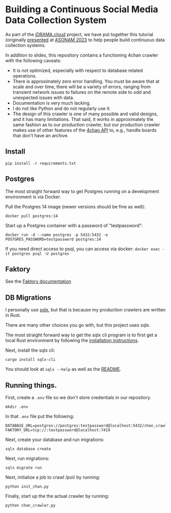 # Building a Continuous Social Media Data Collection System

As part of the [iDRAMA.cloud](https://idrama.cloud) project, we have put together this tutorial (originally [presented](https://asonam.cpsc.ucalgary.ca/2023/2023_asonam_program.pdf) at [ASONAM 2023](https://asonam.cpsc.ucalgary.ca/2023/) to help people build continuous data collection systems.

In addition to slides, this repository contains a functioning 4chan crawler with the following caveats:

* It is not optimized, especially with respect to database related operations.
* There is approximately zero error handling. You must be aware that at scale and over time, there will be a variety of errors, ranging from transient network issues to failures on the remote side to odd and unexpected issues with data.
* Documentation is very much lacking.
* I do not like Python and do not regularly use it.
* The design of this crawler is one of many possible and valid designs, and it has many limitations. That said, it works in approximately the same fashion as to our production crawler, but our production crawler makes use of other features of the [4chan API](https://github.com/4chan/4chan-API) to, e.g., handle boards that don't have an archive.

## Install

`pip install -r requirements.txt`

## Postgres

The most straight forward way to get Postgres running on a development environment is via Docker.

Pull the Postgres 14 image (newer versions should be fine as well):

`docker pull postgres:14`


Start up a Postgres container with a password of "testpassword":

`docker run -d --name postgres -p 5432:5432 -e POSTGRES_PASSWORD=testpassword postgres:14`

If you need direct access to psql, you can access via docker:
`docker exec -it postgres psql -U postgres`

## Faktory

See the [Faktory documentation](https://github.com/contribsys/faktory/wiki/Installation#docker)

## DB Migrations

I personally use [sqlx](https://github.com/launchbadge/sqlx), but that is because my production crawlers are written in Rust.

There are many other choices you go with, but this project uses sqlx.

The most straight forward way to get the sqlx cli program is to first get a local Rust environment by following the [installation instructions](https://www.rust-lang.org/learn/get-started).

Next, install the sqlx cli:

`cargo install sqlx-cli`

You should look at `sqlx --help` as well as the [README](https://github.com/launchbadge/sqlx/tree/main/sqlx-cli).

## Running things.

First, create a `.env` file so we don't store credentials in our repository.

`mkdir .env`

In that `.env` file put the following:

```
DATABASE_URL=postgres://postgres:testpassword@localhost:5432/chan_crawler
FAKTORY_URL=tcp://:testpassword@localhost:7419
```

Next, create your database and run migrations:

`sqlx database create`

Next, run migrations:

`sqlx migrate run`

Next, initialize a job to crawl /pol/ by running:

`python init_chan.py`

Finally, start up the the actual crawler by running:

`python chan_crawler.py`

